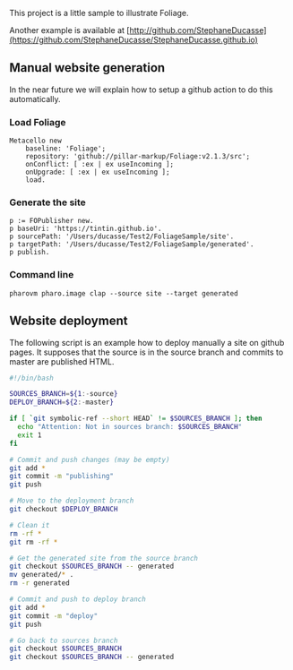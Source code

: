 This project is a little sample to illustrate Foliage.


Another example is available at [http://github.com/StephaneDucasse](https://github.com/StephaneDucasse/StephaneDucasse.github.io)


## Manual website generation

In the near future we will explain how to setup a github action to do this automatically.

### Load Foliage

```st
Metacello new
	baseline: 'Foliage';
	repository: 'github://pillar-markup/Foliage:v2.1.3/src';
	onConflict: [ :ex | ex useIncoming ];
	onUpgrade: [ :ex | ex useIncoming ];
	load.
```

### Generate the site

```st
p := FOPublisher new. 
p baseUri: 'https://tintin.github.io'.
p sourcePath: '/Users/ducasse/Test2/FoliageSample/site'.
p targetPath: '/Users/ducasse/Test2/FoliageSample/generated'.
p publish.
```

### Command line

```
pharovm pharo.image clap --source site --target generated
```

## Website deployment

The following script is an example how to deploy manually a site on github pages.
It supposes that the source is in the source branch and commits to master are published HTML.


```bash
#!/bin/bash

SOURCES_BRANCH=${1:-source}
DEPLOY_BRANCH=${2:-master}

if [ `git symbolic-ref --short HEAD` != $SOURCES_BRANCH ]; then
  echo "Attention: Not in sources branch: $SOURCES_BRANCH"
  exit 1
fi

# Commit and push changes (may be empty)
git add *
git commit -m "publishing"
git push

# Move to the deployment branch
git checkout $DEPLOY_BRANCH

# Clean it
rm -rf *
git rm -rf *

# Get the generated site from the source branch
git checkout $SOURCES_BRANCH -- generated
mv generated/* .
rm -r generated

# Commit and push to deploy branch
git add *
git commit -m "deploy"
git push

# Go back to sources branch
git checkout $SOURCES_BRANCH
git checkout $SOURCES_BRANCH -- generated
```
